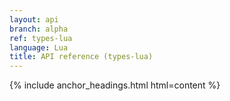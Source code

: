 ```yaml
---
layout: api
branch: alpha
ref: types-lua
language: Lua
title: API reference (types-lua)
---
```

{% include anchor_headings.html html=content %}